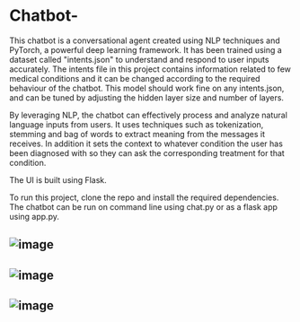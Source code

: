# Chatbot-

This chatbot is a conversational agent created using NLP techniques and PyTorch, a powerful deep learning framework. It has been trained using a dataset called "intents.json" to understand and respond to user inputs accurately.
The intents file in this project contains information related to few medical conditions and it can be changed according to the required behaviour of the chatbot.
This model should work fine on any intents.json, and can be tuned by adjusting the hidden layer size and number of layers.

By leveraging NLP, the chatbot can effectively process and analyze natural language inputs from users. It uses techniques such as tokenization, stemming and bag of words to extract meaning from the messages it receives. In addition it sets the context to whatever condition the user has been diagnosed with so they can ask the corresponding treatment for that condition.

The UI is built using Flask.


To run this project, clone the repo and install the required dependencies.
The chatbot can be run on command line using chat.py or as a flask app using app.py.

![image](https://github.com/Karrtt/Chatbot-/assets/79457820/2e3ddf04-3b5d-4cab-8093-2eb65f697bb8)
----
![image](https://github.com/Karrtt/Chatbot-/assets/79457820/b2ced11d-719d-427d-9af0-ea4233a49254)
----
![image](https://github.com/Karrtt/Chatbot-/assets/79457820/0906cf2f-447f-4374-80e7-cb7e81e78799)
----
